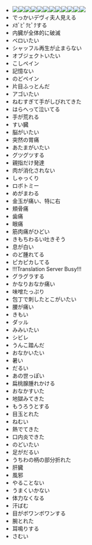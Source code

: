 * <img src="http://www.iza.ne.jp/images/news/20080917/114244_c450.jpg" /><img src="http://media.tumblr.com/Y2QXwMQocejldillYdAwzXDzo1_500.jpg" /><img src="http://media.tumblr.com/Y2QXwMQocejldwrncq2UpCj7o1_500.gif" /><img src="http://media.tumblr.com/Y2QXwMQocejlenz7W4pZpABUo1_500.gif" /><img src="http://media.tumblr.com/Y2QXwMQocejlexcrOhkiZ2qno1_500.gif" /><img src="http://media.tumblr.com/Y2QXwMQocejlfmme32RLvxJUo1_500.gif" /><img src="http://media.tumblr.com/Y2QXwMQocejlfokeBH1Rwet0o1_500.gif" /><img src="http://media.tumblr.com/Y2QXwMQocejlht98yb0YjuyVo1_500.gif" /><img src="http://media.tumblr.com/Y2QXwMQocejl8lbzTfkbneKFo1_500.jpg" /><img src="http://media.tumblr.com/Y2QXwMQocejldv2sBl2nurTfo1_500.gif" /><img src="http://media.tumblr.com/Y2QXwMQocejl5o3nzQSmx0FVo1_500.gif" /><img src="http://media.tumblr.com/Y2QXwMQocejl3f1hh53WOzvOo1_500.gif" />
* でっかいデヴィ夫人見える
* ﾒｶﾞﾋﾟｸﾋﾟｸする
* 内臓が全体的に破滅
* ベロいたい
* シャッフル再生が止まらない
* オブジェクトいたい
* こしペイン
* 記憶ない
* のどペイン
* 片目ふっとんだ
* アゴいたい
* ねむすぎて手がしびれてきた
* はらへって泣いてる
* 手が荒れる
* すい臓
* 脳がいたい
* 突然の胃痛
* あたまがいたい
* グツグツする
* 親指だけ発達
* 肉が消化されない
* しゃっくり
* ロボトミー
* めがまわる
* 金玉が痛い、特に右
* 頬骨痛
* 歯痛
* 眼痛
* 筋肉痛がひどい
* きもちわるい吐きそう
* 息が白い
* のど腫れてる
* ピカピカしてる
* !!!Translation Server Busy!!!
* グラグラする
* かなりおなか痛い
* 味噌たっぷり
* 包丁で刺したとこがいたい
* 腰が痛い
* きもい
* ダッル
* みみいたい
* シビレ
* うんこ踏んだ
* おなかいたい
* 暑い
* だるい
* あの世っぽい
* 扁桃腺腫れかける
* おなかすいた
* 地獄みてきた
* もうろうとする
* 目玉とれた
* ねむい
* 熱でてきた
* 口内炎できた
* のどいたい
* 足がだるい
* うちわの柄の部分折れた
* 肝臓
* 風邪
* やることない
* うまくいかない
* 体力なくなる
* 汗ばむ
* 目がボワンボワンする
* 腕とれた
* 耳鳴りする
* さむい

